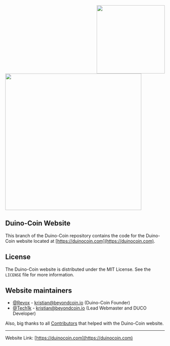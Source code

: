 <!--
*** Official Duino-Coin website README
*** by Kristian, 2021
-->

<a href="https://duinocoin.com">
  <img src="https://github.com/revoxhere/duino-coin/blob/master/Resources/duco.png?raw=true" width="215px" align="right"/>
</a>

<h1>
  <a href="https://duinocoin.com">
    <img src="https://github.com/revoxhere/duino-coin/blob/master/Resources/ducobanner.png?raw=true" width="430px"/>
  </a>
  <br>
</h1>


## Duino-Coin Website

This branch of the Duino-Coin repository contains the code for the Duino-Coin website located at [https://duinocoin.com](https://duinocoin.com).


## License

The Duino-Coin website is distributed under the MIT License. See the `LICENSE` file for more information.


## Website maintainers
* [@Revox](https://github.com/revoxhere/) - kristian@beyondcoin.io (Duino-Coin Founder)
* [@Tech1k](https://github.com/Tech1k/) - kristian@beyondcoin.io (Lead Webmaster and DUCO Developer)

Also, big thanks to all [Contributors](https://github.com/revoxhere/duino-coin/graphs/contributors) that helped with the Duino-Coin website.

<hr>

Website Link: [https://duinocoin.com](https://duinocoin.com)
